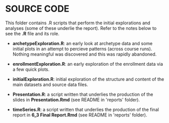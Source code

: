 # SOURCE CODE

This folder contains .R scripts that perform the initial explorations and analyses (some of these underlie the report). Refer to the notes below to see the **.R** file and its role.

- **archetypeExploration.R**: an early look at archetype data and some initial plots in an attempt to percieve patterns (across course runs). Nothing meaningful was discovered and this was rapidly abandoned.

- **enrollmentExploration.R**: an early exploration of the enrollment data via a few quick plots.

- **initialExploration.R**: initial exploration of the structure and content of the main datasets and source data files.

- **Presentation.R**: a script written that underlies the production of the slides in **Presentation.Rmd** (see README in 'reports' folder).

- **timeSeries.R**: a script written that underlies the production of the final report in **6_3 Final Report.Rmd** (see README in 'reports' folder).
